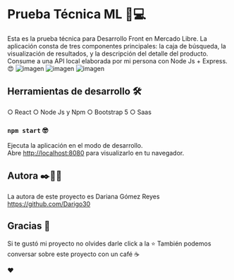 # Prueba Técnica ML 📌💻

Esta es la prueba técnica para Desarrollo Front en Mercado Libre. La aplicación consta de tres componentes principales: la caja de búsqueda, la visualización de resultados, y la descripción del detalle del producto. Consume a una API local elaborada por mi persona con Node Js + Express. 😍
![imagen](https://user-images.githubusercontent.com/39928174/176743247-bb30607c-f240-4f48-a41a-c12f1fc90bf4.png)
![imagen](https://user-images.githubusercontent.com/39928174/176743821-f5c94785-898c-49fc-8fcf-f9ddc7fac96e.png)
![imagen](https://user-images.githubusercontent.com/39928174/176743893-9c162e86-b15f-430c-941b-928d359c14d6.png)

## Herramientas de desarrollo 🛠️

○ React
○ Node Js y Npm 
○ Bootstrap 5 
○ Saas

### `npm start` 🤓

Ejecuta la aplicación en el modo de desarrollo.\
Abre [http://localhost:8080](http://localhost:8080) para visualizarlo en tu navegador.

## Autora ✒️🙋‍♀️
  La autora de este proyecto es Dariana Gómez Reyes https://github.com/Darigo30

## Gracias 🎉
  Si te gustó mi proyecto no olvides darle click a la ⭐
  También podemos conversar sobre este proyecto con un café ☕
  
  ♥
